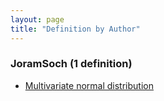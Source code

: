 ```yaml
---
layout: page
title: "Definition by Author"
---
```



### JoramSoch (1 definition)

- [Multivariate normal distribution](/D/mvn.html)
